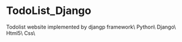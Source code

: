 # TodoList_Django
Todolist website implemented by djangp framework\\
Python\\
Django\\
Html5\\
Css\\
